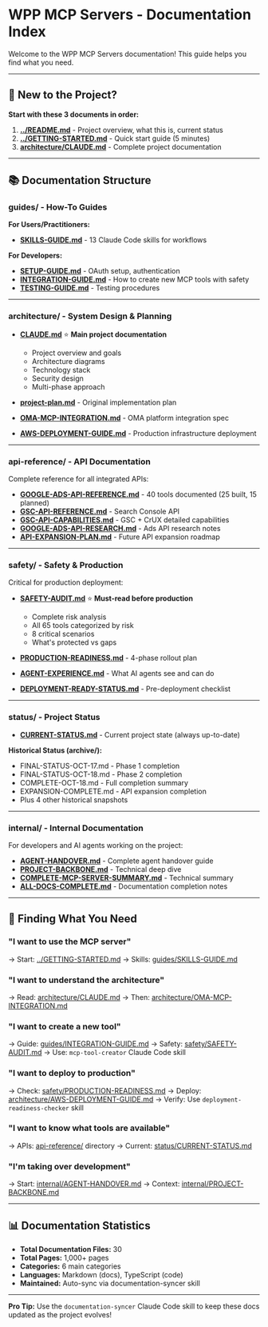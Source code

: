 # WPP MCP Servers - Documentation Index

Welcome to the WPP MCP Servers documentation! This guide helps you find what you need.

---

## 🚀 New to the Project?

**Start with these 3 documents in order:**

1. **[../README.md](../README.md)** - Project overview, what this is, current status
2. **[../GETTING-STARTED.md](../GETTING-STARTED.md)** - Quick start guide (5 minutes)
3. **[architecture/CLAUDE.md](architecture/CLAUDE.md)** - Complete project documentation

---

## 📚 Documentation Structure

### guides/ - How-To Guides

**For Users/Practitioners:**
- **[SKILLS-GUIDE.md](guides/SKILLS-GUIDE.md)** - 13 Claude Code skills for workflows

**For Developers:**
- **[SETUP-GUIDE.md](guides/SETUP-GUIDE.md)** - OAuth setup, authentication
- **[INTEGRATION-GUIDE.md](guides/INTEGRATION-GUIDE.md)** - How to create new MCP tools with safety
- **[TESTING-GUIDE.md](guides/TESTING-GUIDE.md)** - Testing procedures

---

### architecture/ - System Design & Planning

- **[CLAUDE.md](architecture/CLAUDE.md)** ⭐ **Main project documentation**
  - Project overview and goals
  - Architecture diagrams
  - Technology stack
  - Security design
  - Multi-phase approach

- **[project-plan.md](architecture/project-plan.md)** - Original implementation plan
- **[OMA-MCP-INTEGRATION.md](architecture/OMA-MCP-INTEGRATION.md)** - OMA platform integration spec
- **[AWS-DEPLOYMENT-GUIDE.md](architecture/AWS-DEPLOYMENT-GUIDE.md)** - Production infrastructure deployment

---

### api-reference/ - API Documentation

Complete reference for all integrated APIs:

- **[GOOGLE-ADS-API-REFERENCE.md](api-reference/GOOGLE-ADS-API-REFERENCE.md)** - 40 tools documented (25 built, 15 planned)
- **[GSC-API-REFERENCE.md](api-reference/GSC-API-REFERENCE.md)** - Search Console API
- **[GSC-API-CAPABILITIES.md](api-reference/GSC-API-CAPABILITIES.md)** - GSC + CrUX detailed capabilities
- **[GOOGLE-ADS-API-RESEARCH.md](api-reference/GOOGLE-ADS-API-RESEARCH.md)** - Ads API research notes
- **[API-EXPANSION-PLAN.md](api-reference/API-EXPANSION-PLAN.md)** - Future API expansion roadmap

---

### safety/ - Safety & Production

Critical for production deployment:

- **[SAFETY-AUDIT.md](safety/SAFETY-AUDIT.md)** ⭐ **Must-read before production**
  - Complete risk analysis
  - All 65 tools categorized by risk
  - 8 critical scenarios
  - What's protected vs gaps

- **[PRODUCTION-READINESS.md](safety/PRODUCTION-READINESS.md)** - 4-phase rollout plan
- **[AGENT-EXPERIENCE.md](safety/AGENT-EXPERIENCE.md)** - What AI agents see and can do
- **[DEPLOYMENT-READY-STATUS.md](safety/DEPLOYMENT-READY-STATUS.md)** - Pre-deployment checklist

---

### status/ - Project Status

- **[CURRENT-STATUS.md](status/CURRENT-STATUS.md)** - Current project state (always up-to-date)

**Historical Status (archive/):**
- FINAL-STATUS-OCT-17.md - Phase 1 completion
- FINAL-STATUS-OCT-18.md - Phase 2 completion
- COMPLETE-OCT-18.md - Full completion summary
- EXPANSION-COMPLETE.md - API expansion completion
- Plus 4 other historical snapshots

---

### internal/ - Internal Documentation

For developers and AI agents working on the project:

- **[AGENT-HANDOVER.md](internal/AGENT-HANDOVER.md)** - Complete agent handover guide
- **[PROJECT-BACKBONE.md](internal/PROJECT-BACKBONE.md)** - Technical deep dive
- **[COMPLETE-MCP-SERVER-SUMMARY.md](internal/COMPLETE-MCP-SERVER-SUMMARY.md)** - Technical summary
- **[ALL-DOCS-COMPLETE.md](internal/ALL-DOCS-COMPLETE.md)** - Documentation completion notes

---

## 🎯 Finding What You Need

### "I want to use the MCP server"
→ Start: [../GETTING-STARTED.md](../GETTING-STARTED.md)
→ Skills: [guides/SKILLS-GUIDE.md](guides/SKILLS-GUIDE.md)

### "I want to understand the architecture"
→ Read: [architecture/CLAUDE.md](architecture/CLAUDE.md)
→ Then: [architecture/OMA-MCP-INTEGRATION.md](architecture/OMA-MCP-INTEGRATION.md)

### "I want to create a new tool"
→ Guide: [guides/INTEGRATION-GUIDE.md](guides/INTEGRATION-GUIDE.md)
→ Safety: [safety/SAFETY-AUDIT.md](safety/SAFETY-AUDIT.md)
→ Use: `mcp-tool-creator` Claude Code skill

### "I want to deploy to production"
→ Check: [safety/PRODUCTION-READINESS.md](safety/PRODUCTION-READINESS.md)
→ Deploy: [architecture/AWS-DEPLOYMENT-GUIDE.md](architecture/AWS-DEPLOYMENT-GUIDE.md)
→ Verify: Use `deployment-readiness-checker` skill

### "I want to know what tools are available"
→ APIs: [api-reference/](api-reference/) directory
→ Current: [status/CURRENT-STATUS.md](status/CURRENT-STATUS.md)

### "I'm taking over development"
→ Start: [internal/AGENT-HANDOVER.md](internal/AGENT-HANDOVER.md)
→ Context: [internal/PROJECT-BACKBONE.md](internal/PROJECT-BACKBONE.md)

---

## 📊 Documentation Statistics

- **Total Documentation Files:** 30
- **Total Pages:** 1,000+ pages
- **Categories:** 6 main categories
- **Languages:** Markdown (docs), TypeScript (code)
- **Maintained:** Auto-sync via documentation-syncer skill

---

**Pro Tip:** Use the `documentation-syncer` Claude Code skill to keep these docs updated as the project evolves!
